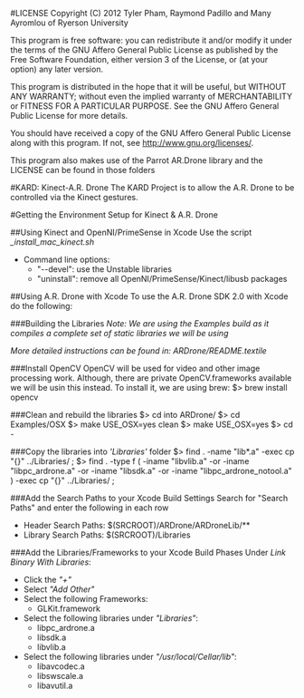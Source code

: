 #LICENSE
Copyright (C) 2012 Tyler Pham, Raymond Padillo and Many Ayromlou of Ryerson University

This program is free software: you can redistribute it and/or modify
it under the terms of the GNU Affero General Public License as
published by the Free Software Foundation, either version 3 of the
License, or (at your option) any later version.

This program is distributed in the hope that it will be useful,
but WITHOUT ANY WARRANTY; without even the implied warranty of
MERCHANTABILITY or FITNESS FOR A PARTICULAR PURPOSE.  See the
GNU Affero General Public License for more details.

You should have received a copy of the GNU Affero General Public License
along with this program.  If not, see <http://www.gnu.org/licenses/>.

This program also makes use of the Parrot AR.Drone library and the LICENSE can be found in those folders

#KARD: Kinect-A.R. Drone
The KARD Project is to allow the A.R. Drone to be controlled via the Kinect gestures.

#Getting the Environment Setup for Kinect & A.R. Drone

##Using Kinect and OpenNI/PrimeSense in Xcode
Use the script *_install_mac_kinect.sh*
* Command line options:
	* "--devel": use the Unstable libraries
	* "uninstall": remove all OpenNI/PrimeSense/Kinect/libusb packages
	
##Using A.R. Drone with Xcode
To use the A.R. Drone SDK 2.0 with Xcode do the following:

###Building the Libraries
_*Note:* We are using the Examples build as it compiles a complete set of static libraries we will be using_

_More detailed instructions can be found in: ARDrone/README.textile_

###Install OpenCV
OpenCV will be used for video and other image processing work. Although, there are private OpenCV.frameworks available we will be usin this instead. To install it, we are using brew:
	$> brew install opencv

###Clean and rebuild the libraries
	$> cd into ARDrone/
	$> cd Examples/OSX
	$> make USE_OSX=yes clean
	$> make USE_OSX=yes
	$> cd -

###Copy the libraries into _*'Libraries'*_ folder
	$> find . -name "lib*.a" -exec cp "{}" ../Libraries/ \;
	$> find . -type f \( -iname "libvlib.a" -or -iname "libpc_ardrone.a" -or -iname "libsdk.a" -or -iname "libpc_ardrone_notool.a" \) -exec cp "{}" ../Libraries/ \;

###Add the Search Paths to your Xcode Build Settings
Search for "Search Paths" and enter the following in each row
- Header Search Paths: $(SRCROOT)/ARDrone/ARDroneLib/**
- Library Search Paths: $(SRCROOT)/Libraries

###Add the Libraries/Frameworks to your Xcode Build Phases
Under *_Link Binary With Libraries_*:
- Click the *"+"*
- Select *"Add Other"*
- Select the following Frameworks:
	* GLKit.framework
- Select the following libraries under *"Libraries"*:
	* libpc_ardrone.a
	* libsdk.a
	* libvlib.a
- Select the following libraries under *"/usr/local/Cellar/lib"*:
	* libavcodec.a
	* libswscale.a
	* libavutil.a